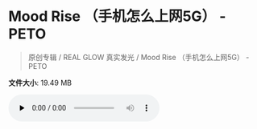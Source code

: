 # Mood Rise （手机怎么上网5G） - PETO

> 原创专辑 / REAL GLOW 真实发光 / Mood Rise （手机怎么上网5G） - PETO

**文件大小**: 19.49 MB

<audio preload="none" controls><source src="https://file.hsyhx.top/archive/原创专辑/REAL GLOW 真实发光/Mood Rise （手机怎么上网5G） - PETO.flac" type="audio/mpeg">🤔 您的浏览器不支持此音频格式</audio>